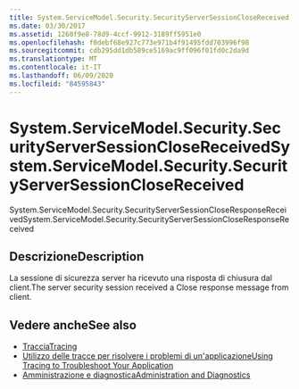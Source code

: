 ```yaml
---
title: System.ServiceModel.Security.SecurityServerSessionCloseReceived
ms.date: 03/30/2017
ms.assetid: 1260f9e8-78d9-4ccf-9912-3189ff5951e0
ms.openlocfilehash: f0debf68e927c773e971b4f91495fdd703996f98
ms.sourcegitcommit: cdb295dd1db589ce5169ac9ff096f01fd0c2da9d
ms.translationtype: MT
ms.contentlocale: it-IT
ms.lasthandoff: 06/09/2020
ms.locfileid: "84595843"
---
```

# <a name="systemservicemodelsecuritysecurityserversessionclosereceived"></a><span data-ttu-id="cb3e1-102">System.ServiceModel.Security.SecurityServerSessionCloseReceived</span><span class="sxs-lookup"><span data-stu-id="cb3e1-102">System.ServiceModel.Security.SecurityServerSessionCloseReceived</span></span>
<span data-ttu-id="cb3e1-103">System.ServiceModel.Security.SecurityServerSessionCloseResponseReceived</span><span class="sxs-lookup"><span data-stu-id="cb3e1-103">System.ServiceModel.Security.SecurityServerSessionCloseResponseReceived</span></span>  
  
## <a name="description"></a><span data-ttu-id="cb3e1-104">Descrizione</span><span class="sxs-lookup"><span data-stu-id="cb3e1-104">Description</span></span>  
 <span data-ttu-id="cb3e1-105">La sessione di sicurezza server ha ricevuto una risposta di chiusura dal client.</span><span class="sxs-lookup"><span data-stu-id="cb3e1-105">The server security session received a Close response message from client.</span></span>  
  
## <a name="see-also"></a><span data-ttu-id="cb3e1-106">Vedere anche</span><span class="sxs-lookup"><span data-stu-id="cb3e1-106">See also</span></span>

- [<span data-ttu-id="cb3e1-107">Traccia</span><span class="sxs-lookup"><span data-stu-id="cb3e1-107">Tracing</span></span>](index.md)
- [<span data-ttu-id="cb3e1-108">Utilizzo delle tracce per risolvere i problemi di un'applicazione</span><span class="sxs-lookup"><span data-stu-id="cb3e1-108">Using Tracing to Troubleshoot Your Application</span></span>](using-tracing-to-troubleshoot-your-application.md)
- [<span data-ttu-id="cb3e1-109">Amministrazione e diagnostica</span><span class="sxs-lookup"><span data-stu-id="cb3e1-109">Administration and Diagnostics</span></span>](../index.md)
